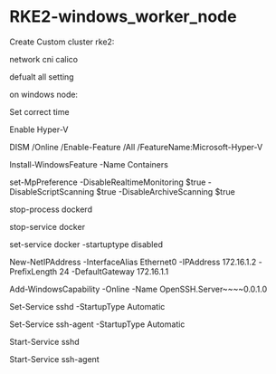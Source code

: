 # RKE2-windows_worker_node
Create Custom cluster rke2:

network cni calico

defualt all setting 

on windows node:

Set correct time

Enable Hyper-V

DISM /Online /Enable-Feature /All /FeatureName:Microsoft-Hyper-V

Install-WindowsFeature -Name Containers

set-MpPreference -DisableRealtimeMonitoring $true -DisableScriptScanning $true -DisableArchiveScanning $true

stop-process dockerd

stop-service docker

set-service docker -startuptype disabled

New-NetIPAddress -InterfaceAlias Ethernet0 -IPAddress 172.16.1.2 -PrefixLength 24 -DefaultGateway 172.16.1.1

Add-WindowsCapability -Online -Name OpenSSH.Server~~~~0.0.1.0

Set-Service sshd -StartupType Automatic

Set-Service ssh-agent -StartupType Automatic

Start-Service sshd

Start-Service ssh-agent
